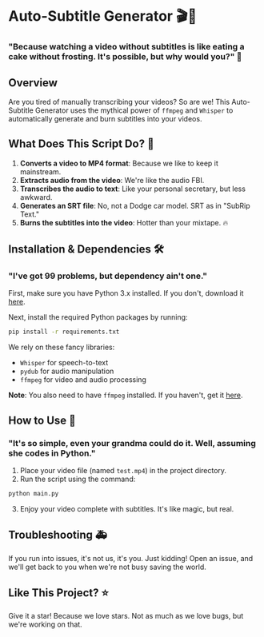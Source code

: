 # Auto-Subtitle Generator 🎬🤖

### "Because watching a video without subtitles is like eating a cake without frosting. It's possible, but why would you?" 🎂

## Overview

Are you tired of manually transcribing your videos? So are we! This Auto-Subtitle Generator uses the mythical power of `ffmpeg` and `Whisper` to automatically generate and burn subtitles into your videos.

## What Does This Script Do? 🤔

1. **Converts a video to MP4 format**: Because we like to keep it mainstream.
2. **Extracts audio from the video**: We're like the audio FBI.
3. **Transcribes the audio to text**: Like your personal secretary, but less awkward.
4. **Generates an SRT file**: No, not a Dodge car model. SRT as in "SubRip Text."
5. **Burns the subtitles into the video**: Hotter than your mixtape. 🔥

## Installation & Dependencies 🛠️

### "I've got 99 problems, but dependency ain't one."

First, make sure you have Python 3.x installed. If you don't, download it [here](https://www.python.org/downloads/).

Next, install the required Python packages by running:

```bash
pip install -r requirements.txt
```

We rely on these fancy libraries:

- `Whisper` for speech-to-text
- `pydub` for audio manipulation
- `ffmpeg` for video and audio processing

**Note**: You also need to have `ffmpeg` installed. If you haven't, get it [here](https://ffmpeg.org/download.html).

## How to Use 🚀

### "It's so simple, even your grandma could do it. Well, assuming she codes in Python."

1. Place your video file (named `test.mp4`) in the project directory.
2. Run the script using the command:

```bash
python main.py
```

3. Enjoy your video complete with subtitles. It's like magic, but real.

## Troubleshooting 🚑

If you run into issues, it's not us, it's you. Just kidding! Open an issue, and we'll get back to you when we're not busy saving the world.

## Like This Project? ⭐

Give it a star! Because we love stars. Not as much as we love bugs, but we're working on that.
